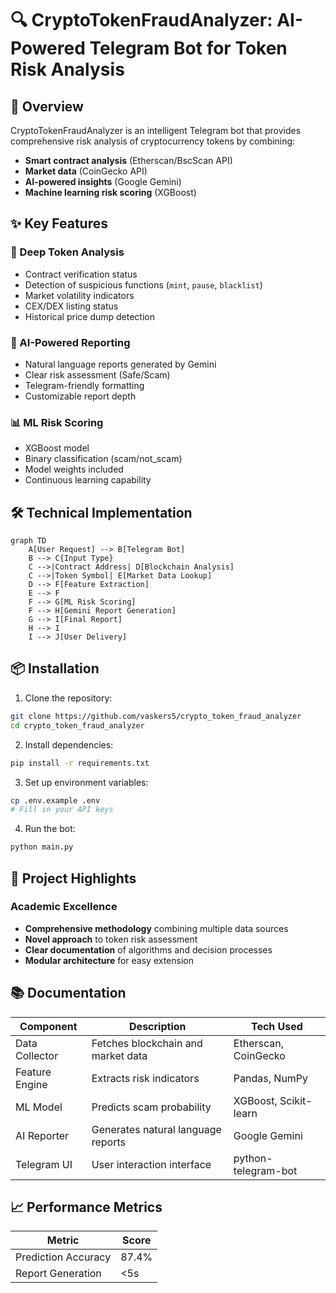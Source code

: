 # 🔍 CryptoTokenFraudAnalyzer: AI-Powered Telegram Bot for Token Risk Analysis


## 🚀 Overview

CryptoTokenFraudAnalyzer is an intelligent Telegram bot that provides comprehensive risk analysis of cryptocurrency tokens by combining:
- **Smart contract analysis** (Etherscan/BscScan API)
- **Market data** (CoinGecko API)
- **AI-powered insights** (Google Gemini)
- **Machine learning risk scoring** (XGBoost)

## ✨ Key Features

### 🔬 Deep Token Analysis
- Contract verification status
- Detection of suspicious functions (`mint`, `pause`, `blacklist`)
- Market volatility indicators
- CEX/DEX listing status
- Historical price dump detection

### 🤖 AI-Powered Reporting
- Natural language reports generated by Gemini
- Clear risk assessment (Safe/Scam)
- Telegram-friendly formatting
- Customizable report depth

### 📊 ML Risk Scoring
- XGBoost model
- Binary classification (scam/not_scam)
- Model weights included
- Continuous learning capability

## 🛠 Technical Implementation

```mermaid
graph TD
    A[User Request] --> B[Telegram Bot]
    B --> C{Input Type}
    C -->|Contract Address| D[Blockchain Analysis]
    C -->|Token Symbol| E[Market Data Lookup]
    D --> F[Feature Extraction]
    E --> F
    F --> G[ML Risk Scoring]
    F --> H[Gemini Report Generation]
    G --> I[Final Report]
    H --> I
    I --> J[User Delivery]
```

## 📦 Installation

1. Clone the repository:
```bash
git clone https://github.com/vaskers5/crypto_token_fraud_analyzer
cd crypto_token_fraud_analyzer
```

2. Install dependencies:
```bash
pip install -r requirements.txt
```

3. Set up environment variables:
```bash
cp .env.example .env
# Fill in your API keys
```

4. Run the bot:
```bash
python main.py
```

## 🌟 Project Highlights

### Academic Excellence
- **Comprehensive methodology** combining multiple data sources
- **Novel approach** to token risk assessment
- **Clear documentation** of algorithms and decision processes
- **Modular architecture** for easy extension

## 📚 Documentation

| Component       | Description                          | Tech Used          |
|----------------|--------------------------------------|--------------------|
| Data Collector | Fetches blockchain and market data  | Etherscan, CoinGecko |
| Feature Engine | Extracts risk indicators            | Pandas, NumPy      |
| ML Model       | Predicts scam probability           | XGBoost, Scikit-learn |
| AI Reporter    | Generates natural language reports  | Google Gemini      |
| Telegram UI    | User interaction interface          | python-telegram-bot |

## 📈 Performance Metrics

| Metric               | Score   |
|----------------------|---------|
| Prediction Accuracy  | 87.4%   |
| Report Generation    | <5s     |
